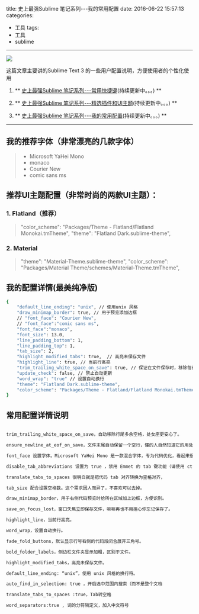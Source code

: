 title: 史上最强Sublime 笔记系列---我的常用配置
date: 2016-06-22 15:57:13
categories:
  - 工具
tags:
  - 工具
  - sublime
---

![](http://ww1.sinaimg.cn/large/69a9ed59gw1f56cg7zmfvj20hm08kdhc.jpg)

这篇文章主要讲的Sublime Text 3 的一些用户配置说明，方便使用者的个性化使用

1. ** [史上最强Sublime 笔记系列---常用快捷键](/2016/06/24/SublimeText-常用快捷键/)(持续更新中。。。) **

2. ** [史上最强Sublime 笔记系列---精选插件和UI主题](/2016/06/23/SublimeText-常用插件和主题/)(持续更新中。。。) **

3. ** [史上最强Sublime 笔记系列---我的常用配置](/2016/06/22/SublimeText-我的常用配置/)(持续更新中。。。)  **

<!-- more -->

***

## 我的推荐字体（**非常漂亮的几款字体**）

>    * Microsoft YaHei Mono
>    * monaco
>    * Courier New
>    * comic sans ms

## 推荐UI主题配置（**非常时尚的两款UI主题**）：

### 1. Flatland（推荐）

> "color_scheme": "Packages/Theme - Flatland/Flatland Monokai.tmTheme",
> "theme": "Flatland Dark.sublime-theme",

### 2. Material

> "theme": "Material-Theme.sublime-theme",
> "color_scheme": "Packages/Material Theme/schemes/Material-Theme.tmTheme",


## 我的配置详情(最美纯净版)

``` bash 
{
    "default_line_ending": "unix", // 使用unix 风格
    "draw_minimap_border": true, // 用于预览添加边框
    // "font_face": "Courier New",
    // "font_face":"comic sans ms",
    "font_face":"monaco",
    "font_size": 13.0,
    "line_padding_bottom": 1,
    "line_padding_top": 1,
    "tab_size": 2,
    "highlight_modified_tabs": true,  // 高亮未保存文件
    "highlight_line": true, // 当前行高亮
    "trim_trailing_white_space_on_save": true, // 保证在文件保存时，移除每行结尾多余空格
    "update_check": false, // 禁止自动更新
    "word_wrap": "true" // 设置自动换行
    "theme": "Flatland Dark.sublime-theme",
    "color_scheme": "Packages/Theme - Flatland/Flatland Monokai.tmTheme",
}


```

## 常用配置详情说明

``` bash

trim_trailing_white_space_on_save，自动移除行尾多余空格，处女座更安心了。

ensure_newline_at_eof_on_save，文件末尾自动保留一个空行，懂的人自然知道它的用处。

font_face 设置字体。Microsoft YaHei Mono 是一款混合字体，专为代码优化，看起来很舒服。当然你也可以使用你自己喜欢的字体，或者删掉本行，使用默认字体。

disable_tab_abbreviations 设置为 true ，禁用 Emmet 的 tab 键功能（请使用 ctrl+e），系统自带的 tab 功能还是可圈可点的。当然你也可以不设置它，以完全使用 Emmet 的 tab 补全功能。

translate_tabs_to_spaces 很明白就是把代码 tab 对齐转换为空格对齐，

tab_size 配合设置空格数。这个需求因人而异了，不喜欢可以去掉。

draw_minimap_border，用于右侧代码预览时给所在区域加上边框，方便识别。

save_on_focus_lost，窗口失焦立即保存文件，嘛嘛再也不用担心你忘记保存了。

highlight_line，当前行高亮。

word_wrap，设置自动换行。

fade_fold_buttons，默认显示行号右侧的代码段闭合展开三角号。

bold_folder_labels，侧边栏文件夹显示加粗，区别于文件。

highlight_modified_tabs，高亮未保存文件。

default_line_ending: “unix”，使用 unix 风格的换行符。

auto_find_in_selection: true ，开启选中范围内搜索（而不是整个文档

translate_tabs_to_spaces :true，Tab转空格

word_separators:true , 词的分符隔定义，加入中文符号

```
